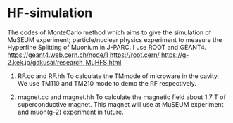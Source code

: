 # HF-simulation
The codes of MonteCarlo method which aims to give the simulation of MuSEUM experiment; particle/nuclear physics experiment to measure the Hyperfine Splitting of Muonium in J-PARC. I use ROOT and GEANT4. 
https://geant4.web.cern.ch/node/1 
https://root.cern/
https://g-2.kek.jp/gakusai/research_MuHFS.html

1. RF.cc and RF.hh
To calculate the TMmode of microware in the cavity. We use TM110 and TM210 mode to demo the RF respectively.

2. magnet.cc and magnet.hh
To calculate the magnetic field about 1.7 T of superconductive magnet. This magnet will use at MuSEUM experiment and muon(g-2) experiment in future.
